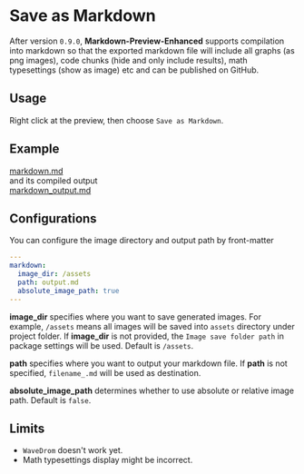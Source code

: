 # Save as Markdown
After version `0.9.0`, **Markdown-Preview-Enhanced** supports compilation into markdown so that the exported markdown file will include all graphs (as png images), code chunks (hide and only include results), math typesettings (show as image) etc and can be published on GitHub.

## Usage
Right click at the preview, then choose `Save as Markdown`.

## Example
[markdown.md](../test/markdown.md)  
and its compiled output  
[markdown_output.md](../test/markdown_output.md)  

## Configurations
You can configure the image directory and output path by front-matter
```yaml
---
markdown:
  image_dir: /assets
  path: output.md
  absolute_image_path: true
---
```

**image_dir** specifies where you want to save generated images. For example, `/assets` means all images will be saved into `assets` directory under project folder. If **image_dir** is not provided, the `Image save folder path` in package settings will be used. Default is `/assets`.

**path** specifies where you want to output your markdown file. If **path** is not specified, `filename_.md` will be used as destination.

**absolute_image_path** determines whether to use absolute or relative image path. Default is `false`.

## Limits
* `WaveDrom` doesn't work yet.
* Math typesettings display might be incorrect.  